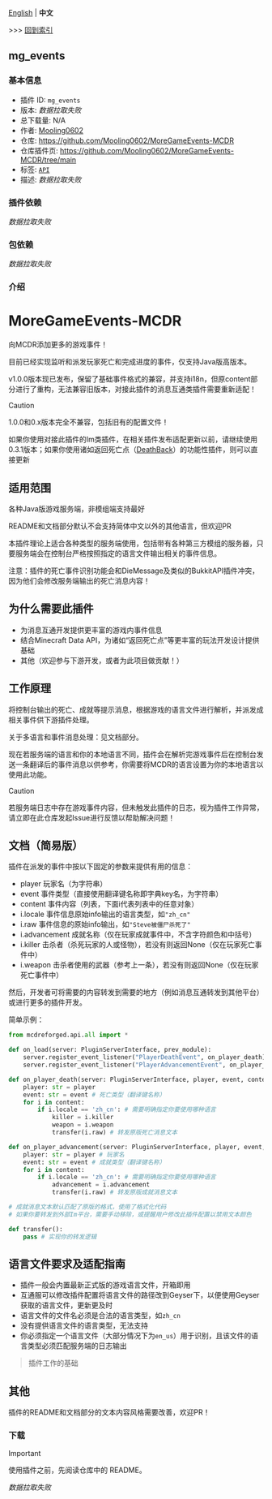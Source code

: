 [English](readme.md) | **中文**

\>\>\> [回到索引](/readme-zh_cn.md)

## mg_events

### 基本信息

- 插件 ID: `mg_events`
- 版本: *数据拉取失败*
- 总下载量: N/A
- 作者: [Mooling0602](https://github.com/Mooling0602)
- 仓库: https://github.com/Mooling0602/MoreGameEvents-MCDR
- 仓库插件页: https://github.com/Mooling0602/MoreGameEvents-MCDR/tree/main
- 标签: [`API`](/labels/api/readme-zh_cn.md)
- 描述: *数据拉取失败*

### 插件依赖

*数据拉取失败*

### 包依赖

*数据拉取失败*

### 介绍

# MoreGameEvents-MCDR
向MCDR添加更多的游戏事件！

目前已经实现监听和派发玩家死亡和完成进度的事件，仅支持Java版高版本。

v1.0.0版本现已发布，保留了基础事件格式的兼容，并支持i18n，但原content部分进行了重构，无法兼容旧版本，对接此插件的消息互通类插件需要重新适配！

> [!CAUTION]
> 1.0.0和0.x版本完全不兼容，包括旧有的配置文件！
> 
> 如果你使用对接此插件的Im类插件，在相关插件发布适配更新以前，请继续使用0.3.1版本；如果你使用诸如返回死亡点（[DeathBack](https://mcdreforged.com/zh-CN/plugin/death_back)）的功能性插件，则可以直接更新

## 适用范围
各种Java版游戏服务端，非模组端支持最好

README和文档部分默认不会支持简体中文以外的其他语言，但欢迎PR

本插件理论上适合各种类型的服务端使用，包括带有各种第三方模组的服务器，只要服务端会在控制台严格按照指定的语言文件输出相关的事件信息。

注意：插件的死亡事件识别功能会和DieMessage及类似的BukkitAPI插件冲突，因为他们会修改服务端输出的死亡消息内容！

## 为什么需要此插件
- 为消息互通开发提供更丰富的游戏内事件信息
- 结合Minecraft Data API，为诸如“返回死亡点”等更丰富的玩法开发设计提供基础
- 其他（欢迎参与下游开发，或者为此项目做贡献！）

## 工作原理
将控制台输出的死亡、成就等提示消息，根据游戏的语言文件进行解析，并派发成相关事件供下游插件处理。

关于多语言和事件消息处理：见文档部分。

现在若服务端的语言和你的本地语言不同，插件会在解析完游戏事件后在控制台发送一条翻译后的事件消息以供参考，你需要将MCDR的语言设置为你的本地语言以使用此功能。

> [!CAUTION]
> 若服务端日志中存在游戏事件内容，但未触发此插件的日志，视为插件工作异常，请立即在此仓库发起Issue进行反馈以帮助解决问题！

## 文档（简易版）
插件在派发的事件中按以下固定的参数来提供有用的信息：
- player 玩家名（为字符串）
- event 事件类型（直接使用翻译键名称即字典key名，为字符串）
- content 事件内容（列表，下面i代表列表中的任意对象）
- i.locale 事件信息原始info输出的语言类型，如`"zh_cn"`
- i.raw 事件信息的原始info输出，如`"Steve被僵尸杀死了"`
- i.advancement 成就名称（仅在玩家成就事件中，不含字符颜色和中括号）
- i.killer 击杀者（杀死玩家的人或怪物），若没有则返回None（仅在玩家死亡事件中）
- i.weapon 击杀者使用的武器（参考上一条），若没有则返回None（仅在玩家死亡事件中）

然后，开发者可将需要的内容转发到需要的地方（例如消息互通转发到其他平台）或进行更多的插件开发。

简单示例：
```python
from mcdreforged.api.all import *

def on_load(server: PluginServerInterface, prev_module):
    server.register_event_listener("PlayerDeathEvent", on_player_death) # 需要死亡事件时进行注册
    server.register_event_listener("PlayerAdvancementEvent", on_player_advancement) # 需要成就事件时进行注册

def on_player_death(server: PluginServerInterface, player, event, content):
    player: str = player
    event: str = event # 死亡类型（翻译键名称）
    for i in content:
        if i.locale == 'zh_cn': # 需要明确指定你要使用哪种语言
            killer = i.killer
            weapon = i.weapon
            transfer(i.raw) # 转发原版死亡消息文本

def on_player_advancement(server: PluginServerInterface, player, event, content):
    player: str = player # 玩家名
    event: str = event # 成就类型（翻译键名称）
    for i in content:
        if i.locale == 'zh_cn': # 需要明确指定你要使用哪种语言
            advancement = i.advancement
            transfer(i.raw) # 转发原版成就消息文本

# 成就消息文本默认匹配了原版的格式，使用了格式化代码
# 如果你要转发到外部Im平台，需要手动移除，或提醒用户修改此插件配置以禁用文本颜色

def transfer():
    pass # 实现你的转发逻辑
```

## 语言文件要求及适配指南
- 插件一般会内置最新正式版的游戏语言文件，开箱即用
- 互通服可以修改插件配置将语言文件的路径改到Geyser下，以便使用Geyser获取的语言文件，更新更及时
- 语言文件的文件名必须是合法的语言类型，如`zh_cn`
- 没有提供语言文件的语言类型，无法支持
- 你必须指定一个语言文件（大部分情况下为`en_us`）用于识别，且该文件的语言类型必须匹配服务端的日志输出
> 插件工作的基础

## 其他
插件的README和文档部分的文本内容风格需要改善，欢迎PR！

### 下载

> [!IMPORTANT]
> 使用插件之前，先阅读仓库中的 README。

*数据拉取失败*

